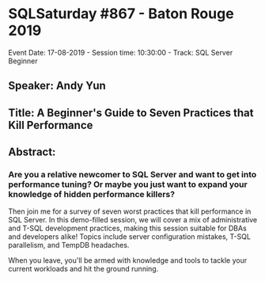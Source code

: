 # SQLSaturday #867 - Baton Rouge 2019
Event Date: 17-08-2019 - Session time: 10:30:00 - Track: SQL Server Beginner
## Speaker: Andy Yun
## Title: A Beginner's Guide to Seven Practices that Kill Performance
## Abstract:
### Are you a relative newcomer to SQL Server and want to get into performance tuning? Or maybe you just want to expand your knowledge of hidden performance killers?

Then join me for a survey of seven worst practices that kill performance in SQL Server. In this demo-filled session, we will cover a mix of administrative and T-SQL development practices, making this session suitable for DBAs and developers alike! Topics include server configuration mistakes, T-SQL parallelism, and TempDB headaches.

When you leave, you'll be armed with knowledge and tools to tackle your current workloads and hit the ground running.
